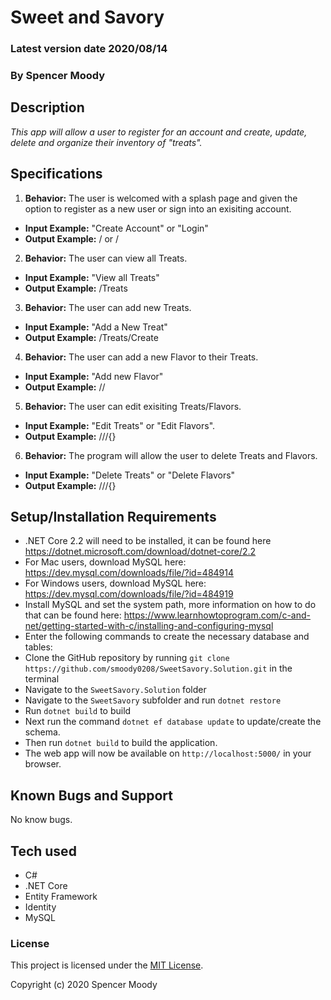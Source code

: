 # Sweet and Savory

### Latest version date 2020/08/14
### By Spencer Moody

## Description
_This app will allow a user to register for an account and create, update, delete and organize their inventory of "treats"._

## Specifications

1. **Behavior:** The user is welcomed with a splash page and given the option to register as a new user or sign into an exisiting account.
* **Input Example:** "Create Account" or "Login"
* **Output Example:** / or / 

2. **Behavior:** The user can view all Treats.
* **Input Example:** "View all Treats"
* **Output Example:** /Treats

3. **Behavior:** The user can add new Treats.
* **Input Example:** "Add a New Treat"
* **Output Example:** /Treats/Create

4. **Behavior:** The user can add a new Flavor to their Treats.
* **Input Example:** "Add new Flavor"
* **Output Example:** //

5. **Behavior:** The user can edit exisiting Treats/Flavors.
* **Input Example:** "Edit Treats" or "Edit Flavors".
* **Output Example:** ///{}

6. **Behavior:** The program will allow the user to delete Treats and Flavors.
* **Input Example:** "Delete Treats" or "Delete Flavors"
* **Output Example:** ///{}

## Setup/Installation Requirements
* .NET Core 2.2 will need to be installed, it can be found here https://dotnet.microsoft.com/download/dotnet-core/2.2
* For Mac users, download MySQL here: https://dev.mysql.com/downloads/file/?id=484914
* For Windows users, download MySQL here: https://dev.mysql.com/downloads/file/?id=484919
* Install MySQL and set the system path, more information on how to do that can be found here: https://www.learnhowtoprogram.com/c-and-net/getting-started-with-c/installing-and-configuring-mysql
* Enter the following commands to create the necessary database and tables:
* Clone the GitHub repository by running `git clone https://github.com/smoody0208/SweetSavory.Solution.git` in the terminal
* Navigate to the `SweetSavory.Solution` folder
* Navigate to the `SweetSavory` subfolder and run `dotnet restore`
* Run `dotnet build` to build
* Next run the command `dotnet ef database update` to update/create the schema.
* Then run `dotnet build` to build the application.
* The web app will now be available on `http://localhost:5000/` in your browser.

## Known Bugs and Support
No know bugs.

## Tech used

* C#
* .NET Core
* Entity Framework
* Identity
* MySQL

### License

This project is licensed under the [MIT License](https://opensource.org/licenses/MIT).

Copyright (c) 2020 Spencer Moody